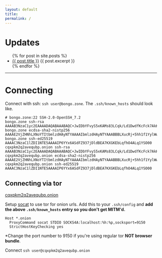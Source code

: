 ```yaml
---
layout: default
title: 
permalink: /
---
```

# Updates
<ul>
  {% for post in site.posts %}
    <li>
      <a href="{{ post.url }}">{{ post.title }}</a>
      {{ post.excerpt }}
    </li>
  {% endfor %}
</ul>

------

# Connecting

Connect with ssh: `ssh user@bongo.zone`. The `.ssh/known_hosts` should look like.

```
# bongo.zone:22 SSH-2.0-OpenSSH_7.2
bongo.zone ssh-rsa AAAAB3NzaC1yc2EAAAADAQABAAABAQC+JwIDbYFvyS5xKAMs83LCqk/Ld1DwdfKcFck7AkKOfrcZxHUlXrqC0g8tPS9dD0naksRXsCDeEuwjZJGjzvOLxIyPHFGUrjiuUgLRpjF7lW0pEPyR0s7F7pno6eLPSABaNGFwMIJK6hqZXwrr0DwGTdYUrQ6BN/hHYilzOpKPkf29XRckTBKPUWP2VCzl3voB/o8fhEagQr7OCwOaLrZEAyzYp8YiQUXCIru3n9nWcLynEtZJWIe8SyTNAaTTiiVVffCLQbykI7FS/O5uyyS07nu5WkcTerf0Te3z1AlVC9TAG7SRXZlL7fum6KYKlImvESGMZjzusaKtpVaStof/
bongo.zone ecdsa-sha2-nistp256 AAAAE2VjZHNhLXNoYTItbmlzdHAyNTYAAAAIbmlzdHAyNTYAAABBBLXucRj+5hh1f1YylWwKQCRz9Q2w7IJgph3VJG2hZrw0y1k5KsmQYzd0c3sFRC34VPBlo0pA8m7hfF17eyDOvgM=
bongo.zone ssh-ed25519 AAAAC3NzaC1lZDI1NTE5AAAAIP6YYx6ASdFZ937jDldBEA7KXGKEbLqfhO4ALq1YSO00
cqxpkm2q2avequbp.onion ssh-rsa AAAAB3NzaC1yc2EAAAADAQABAAABAQC+JwIDbYFvyS5xKAMs83LCqk/Ld1DwdfKcFck7AkKOfrcZxHUlXrqC0g8tPS9dD0naksRXsCDeEuwjZJGjzvOLxIyPHFGUrjiuUgLRpjF7lW0pEPyR0s7F7pno6eLPSABaNGFwMIJK6hqZXwrr0DwGTdYUrQ6BN/hHYilzOpKPkf29XRckTBKPUWP2VCzl3voB/o8fhEagQr7OCwOaLrZEAyzYp8YiQUXCIru3n9nWcLynEtZJWIe8SyTNAaTTiiVVffCLQbykI7FS/O5uyyS07nu5WkcTerf0Te3z1AlVC9TAG7SRXZlL7fum6KYKlImvESGMZjzusaKtpVaStof/
cqxpkm2q2avequbp.onion ecdsa-sha2-nistp256 AAAAE2VjZHNhLXNoYTItbmlzdHAyNTYAAAAIbmlzdHAyNTYAAABBBLXucRj+5hh1f1YylWwKQCRz9Q2w7IJgph3VJG2hZrw0y1k5KsmQYzd0c3sFRC34VPBlo0pA8m7hfF17eyDOvgM=
cqxpkm2q2avequbp.onion ssh-ed25519 AAAAC3NzaC1lZDI1NTE5AAAAIP6YYx6ASdFZ937jDldBEA7KXGKEbLqfhO4ALq1YSO00
```

## Connecting via tor

[cqxpkm2q2avequbp.onion](http://cqxpkm2q2avequbp.onion)

Setup [socat](http://www.dest-unreach.org/socat/) to use tor for onion urls. Add this to your `.ssh/config` and **add the above `.ssh/known_hosts` entry so you don't get MITM'd.**

```
Host *.onion
  ProxyCommand socat STDIO SOCKS4A:localhost:%h:%p,socksport=9150
  StrictHostKeyChecking yes
```
*Change the port number to 9150 if you're using regular tor **NOT browser bundle**.

Connect `ssh user@cqxpkm2q2avequbp.onion`
